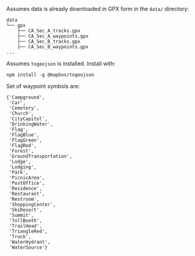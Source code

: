 
Assumes data is already downloaded in GPX form in the `data/` directory:

```
data
└── gpx
    ├── CA_Sec_A_tracks.gpx
    ├── CA_Sec_A_waypoints.gpx
    ├── CA_Sec_B_tracks.gpx
    ├── CA_Sec_B_waypoints.gpx
...
```

Assumes `togeojson` is installed. Install with:
```
npm install -g @mapbox/togeojson
```

Set of waypoint symbols are:
```
{'Campground',
 'Car',
 'Cemetery',
 'Church',
 'CityCapitol',
 'DrinkingWater',
 'Flag',
 'FlagBlue',
 'FlagGreen',
 'FlagRed',
 'Forest',
 'GroundTransportation',
 'Lodge',
 'Lodging',
 'Park',
 'PicnicArea',
 'PostOffice',
 'Residence',
 'Restaurant',
 'Restroom',
 'ShoppingCenter',
 'SkiResort',
 'Summit',
 'TollBooth',
 'TrailHead',
 'TriangleRed',
 'Truck',
 'WaterHydrant',
 'WaterSource'}
```
